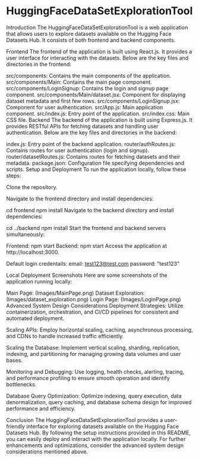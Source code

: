 # HuggingFaceDataSetExplorationTool

Introduction
The HuggingFaceDataSetExplorationTool is a web application that allows users to explore datasets available on the Hugging Face Datasets Hub. It consists of both frontend and backend components.

Frontend
The frontend of the application is built using React.js. It provides a user interface for interacting with the datasets. Below are the key files and directories in the frontend:

src/components: Contains the main components of the application.
src/components/Main: Contains the main page component.
src/components/LoginSignup: Contains the login and signup page component.
src/components/Main/dataset.jsx: Component for displaying dataset metadata and first few rows.
src/components/LoginSignup.jsx: Component for user authentication.
src/App.js: Main application component.
src/index.js: Entry point of the application.
src/index.css: Main CSS file.
Backend
The backend of the application is built using Express.js. It provides RESTful APIs for fetching datasets and handling user authentication. Below are the key files and directories in the backend:

index.js: Entry point of the backend application.
router/authRoutes.js: Contains routes for user authentication (login and signup).
router/datasetRoutes.js: Contains routes for fetching datasets and their metadata.
package.json: Configuration file specifying dependencies and scripts.
Setup and Deployment
To run the application locally, follow these steps:

Clone the repository.

Navigate to the frontend directory and install dependencies:

cd frontend
npm install
Navigate to the backend directory and install dependencies:

cd ../backend
npm install
Start the frontend and backend servers simultaneously:

Frontend:
npm start
Backend:
npm start
Access the application at http://localhost:3000.

Default login credentails: email: test123@test.com password: "test123"

Local Deployment Screenshots
Here are some screenshots of the application running locally:

Main Page: (Images/MainPage.png)
Dataset Exploration: (Images/dataset_exploration.png)
Login Page: (Images/LoginPage.png)
Advanced System Design Considerations
Deployment Strategies: Utilize containerization, orchestration, and CI/CD pipelines for consistent and automated deployment.

Scaling APIs: Employ horizontal scaling, caching, asynchronous processing, and CDNs to handle increased traffic efficiently.

Scaling the Database: Implement vertical scaling, sharding, replication, indexing, and partitioning for managing growing data volumes and user bases.

Monitoring and Debugging: Use logging, health checks, alerting, tracing, and performance profiling to ensure smooth operation and identify bottlenecks.

Database Query Optimization: Optimize indexing, query execution, data denormalization, query caching, and database schema design for improved performance and efficiency.

Conclusion
The HuggingFaceDataSetExplorationTool provides a user-friendly interface for exploring datasets available on the Hugging Face Datasets Hub. By following the setup instructions provided in this README, you can easily deploy and interact with the application locally. For further enhancements and optimizations, consider the advanced system design considerations mentioned above.
